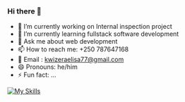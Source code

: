 ### Hi there 👋

- 🔭 I’m currently working on Internal inspection project
- 🌱 I’m currently learning fullstack software development
- 💬 Ask me about web development
- 📫 How to reach me: +250 787647168
- 📧 Email : kwizeraelisa77@gmail.com
- 😄 Pronouns: he/him
- ⚡ Fun fact: ...

[![My Skills](https://skillicons.dev/icons?i=js,html,css,tailwindcss,bootstrap,mongodb,nodejs,react,express,mysql,php,linux,prisma,git,github,postman,vscode,java,postgresql,vite,figma,xd,ai,photoshop,mongoose)](https://skillicons.dev)

